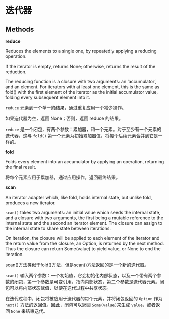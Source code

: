 # 迭代器

## Methods

**reduce**

Reduces the elements to a single one, by repeatedly applying a reducing operation.

If the iterator is empty, returns None; otherwise, returns the result of the reduction.

The reducing function is a closure with two arguments: an ‘accumulator’, and an element. For iterators with at least one element, this is the same as fold() with the first element of the iterator as the initial accumulator value, folding every subsequent element into it.

`reduce` 元素到一个单一的结果，通过重复应用一个减少操作。

如果迭代器为空，返回 None；否则，返回 reduce 的结果。

`reduce` 是一个闭包，有两个参数：累加器，和一个元素。对于至少有一个元素的迭代器，这与 `fold()` 第一个元素为初始累加器值，将每个后续元素合并到它是一样的。


**fold**

Folds every element into an accumulator by applying an operation, returning the final result.

将每个元素应用于累加器，通过应用操作，返回最终结果。

**scan**

An iterator adapter which, like fold, holds internal state, but unlike fold, produces a new iterator.

`scan()` takes two arguments: an initial value which seeds the internal state, and a closure with two arguments, the first being a mutable reference to the internal state and the second an iterator element. The closure can assign to the internal state to share state between iterations.

On iteration, the closure will be applied to each element of the iterator and the return value from the closure, an Option, is returned by the next method. Thus the closure can return Some(value) to yield value, or None to end the iteration.

scan()方法类似于fold()方法，但是scan()方法返回的是一个新的迭代器。

`scan()` 输入两个参数：一个初始值，它会初始化内部状态，以及一个带有两个参数的闭包，第一个参数是可变引用，指向内部状态，第二个参数是迭代器元素。闭包可以将内部状态赋值，以便在迭代过程中共享状态。

在迭代过程中，闭包将被应用于迭代器的每个元素，并将闭包返回的 `Option` 作为 `next()` 方法的返回值。因此，闭包可以返回 `Some(value)`来生成 `value`，或者返回 `None` 来结束迭代。


